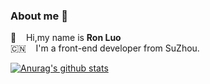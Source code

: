 ### About me 👋

🚀 &nbsp;&nbsp; Hi,my name is **Ron Luo**  <br/>
🇨🇳 &nbsp;&nbsp; I'm a front-end developer from SuZhou.

[![Anurag's github stats](https://github-readme-stats.vercel.app/api?username=luoruihuan)](https://github.com/anuraghazra/github-readme-stats)
